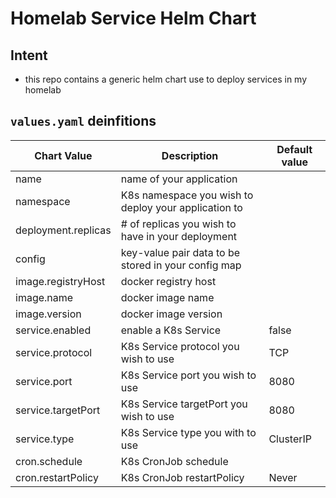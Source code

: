 # Homelab Service Helm Chart
## Intent
- this repo contains a generic helm chart use to deploy services in my homelab

## `values.yaml` deinfitions
| Chart Value         | Description                                          | Default value |
|---------------------|------------------------------------------------------|----------------|
| name                | name of your application                             |                |
| namespace           | K8s namespace you wish to deploy your application to |                |
| deployment.replicas | # of replicas you wish to have in your deployment    |                |
| config              | key-value pair data to be stored in your config map  |                |
| image.registryHost  | docker registry host                                 |                |
| image.name          | docker image name                                    |                |
| image.version       | docker image version                                 |                |
| service.enabled     | enable a K8s Service                                 | false          |
| service.protocol    | K8s Service protocol you wish to use                 | TCP            |
| service.port        | K8s Service port you wish to use                     | 8080           |
| service.targetPort  | K8s Service targetPort you wish to use               | 8080           |
| service.type        | K8s Service type you with to use                     | ClusterIP      |
| cron.schedule       | K8s CronJob schedule                                 |                |
| cron.restartPolicy  | K8s CronJob restartPolicy                            | Never          |
